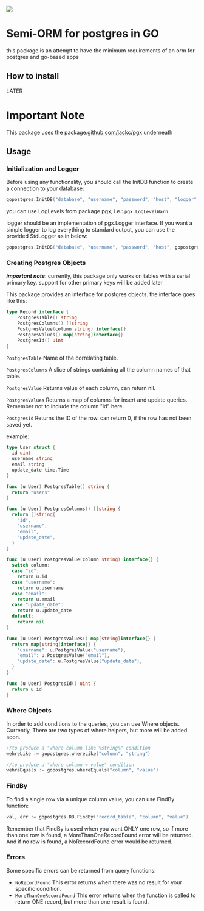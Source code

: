 [![](https://godoc.org/github.com/fmmajd/gopostgres?status.svg)](https://godoc.org/github.com/fmmajd/goevent)

# Semi-ORM for postgres in GO

this package is an attempt to have the minimum requirements of an orm for postgres and go-based apps

## How to install
LATER

# Important Note
This package uses the package:[github.com/jackc/pgx](github.com/jackc/pgx) underneath

## Usage

### Initialization and Logger
Before using any functionality, you should call the InitDB function to create a connection to your database:
```go
gopostgres.InitDB("database", "username", "password", "host", "logger", "logLevel")
```

you can use LogLevels from package pgx, i.e.: `pgx.LogLevelWarn`

logger should be an implementation of pgx.Logger interface. If you want a simple logger to log everything to standard output, you can use the provided StdLogger as in below:
```go
gopostgres.InitDB("database", "username", "password", "host", gopostgres.StdLogger{}, "logLevel")
```

### Creating Postgres Objects
***important note***: currently, this package only works on tables with a serial primary key. support for other primary keys will be added later

This package provides an interface for postgres objects. the interface goes like this:
```go
type Record interface {
	PostgresTable() string
	PostgresColumns() []string
	PostgresValue(column string) interface{}
	PostgresValues() map[string]interface{}
	PostgresId() uint
}
```

`PostgresTable` Name of the correlating table.

`PostgresColumns` A slice of strings containing all the column names of that table.

`PostgresValue` Returns value of each column, can return nil.

`PostgresValues` Returns a map of columns for insert and update queries. Remember not to include the column "id" here.

`PostgresId` Returns the ID of the row. can return 0, if the row has not been saved yet.

example: 
```go
type User struct {
  id uint
  username string
  email string
  update_date time.Time
}

func (u User) PostgresTable() string {
  return "users"
}

func (u User) PostgresColumns() []string {
  return []string{
    "id",
    "username",
    "email",
    "update_date",
  }
}

func (u User) PostgresValue(column string) interface{} {
  switch column:
  case "id":
    return u.id
  case "username":
    return u.username
  case "email":
    return u.email
  case "update_date":
    return u.update_date
  default:
    return nil
}

func (u User) PostgresValues() map[string]interface{} {
  return map[string]interface{} {
    "username": u.PostgresValue("username"),
    "email": u.PostgresValue("email"),
    "update_date": u.PostgresValue("update_date"),
  }   
}

func (u User) PostgresId() uint {
  return u.id
}
```

### Where Objects
In order to add conditions to the queries, you can use Where objects.
Currently, There are two types of where helpers, but more will be added soon.

```go
//to produce a "where column like %string%" condition
wehreLike := gopostgres.whereLike("column", "string")

//to produce a "where column = value" condition
wehreEquals := gopostgres.whereEquals("column", "value")
```

### FindBy
To find a single row via a unique column value, you can use FindBy function:
```go
val, err := gopostgres.DB.FindBy("record_table", "column", "value")
```
Remember that FindBy is used when you want ONLY one row, so if more than one row is found, a MoreThanOneRecordFound error will be returned.
And if no row is found, a NoRecordFound error would be returned. 


### Errors
Some specific errors can be returned from query functions:

- `NoRecordFound` This error returns when there was no result for your specific condition.
- `MoreThanOneRecordFound` This error returns when the function is called to return ONE record, but more than one result is found. 
